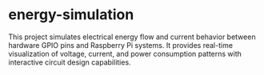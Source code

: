 # energy-simulation
This project simulates electrical energy flow and current behavior between hardware GPIO pins and Raspberry Pi systems. It provides real-time visualization of voltage, current, and power consumption patterns with interactive circuit design capabilities.
